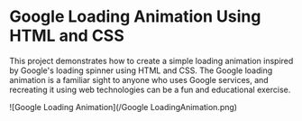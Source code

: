 # Google Loading Animation Using HTML and CSS

This project demonstrates how to create a simple loading animation inspired by Google's loading spinner using HTML and CSS. The Google loading animation is a familiar sight to anyone who uses Google services, and recreating it using web technologies can be a fun and educational exercise.

![Google Loading Animation](/Google LoadingAnimation.png)
